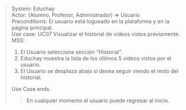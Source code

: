> System: Educhay  
> Actor: (Alumno, Profesor, Administrador) => Usuario  
> Preconditions: El usuario está logueado en la plataforma y en la página principal.  
> Use case: UC07 Visualizar el historial de vídeos vistos previamente.  
> MSS:  
> 1. El Usuario selecciona sección “Historial”. 
> 2. Educhay muestra la lista de los últimos 5 videos vistos por el usuario.
> 3. El Usuario se desplaza abajo si desea seguir viendo el resto del historial.  
>  
> Use Case ends.  
>> En cualquier momento el usuario puede regresar al inicio.  